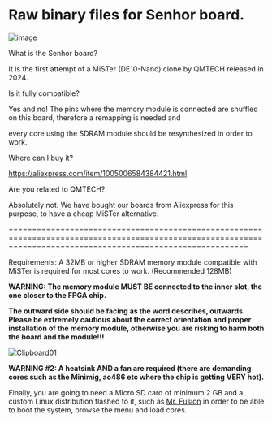 # Raw binary files for Senhor board.
![image](https://github.com/user-attachments/assets/d68bc8fa-f05c-4b33-9088-9814994d0155)

What is the Senhor board?

It is the first attempt of a MiSTer (DE10-Nano) clone by QMTECH released in 2024.

Is it fully compatible?

Yes and no! The pins where the memory module is connected are shuffled on this board, therefore a remapping is needed and 

every core using the SDRAM module should be resynthesized in order to work. 

Where can I buy it?

https://aliexpress.com/item/1005006584384421.html

Are you related to QMTECH?

Absolutely not. We have bought our boards from Aliexpress for this purpose, to have a cheap MiSTer alternative.

===============================================================================================================================================================

Requirements: A 32MB or higher SDRAM memory module compatible with MiSTer is required for most cores to work. (Recommended 128MB)

**WARNING: The memory module MUST BE connected to the inner slot, the one closer to the FPGA chip.**

**The outward side should be facing as the word describes, outwards. Please be extremely cautious about the correct orientation and proper installation of the memory module, otherwise you are risking to harm both the board and the module!!!**

![Clipboard01](https://github.com/user-attachments/assets/5d5292ab-acc2-4b75-9715-01001581ac89)

**WARNING #2: A heatsink AND a fan are required (there are demanding cores such as the Minimig, ao486 etc where the chip is getting VERY hot).**

Finally, you are going to need a Micro SD card of minimum 2 GB and a custom Linux distribution flashed to it, such as [Mr. Fusion](https://github.com/MiSTer-devel/mr-fusion) in order to be able to boot the system, browse the menu and load cores.
